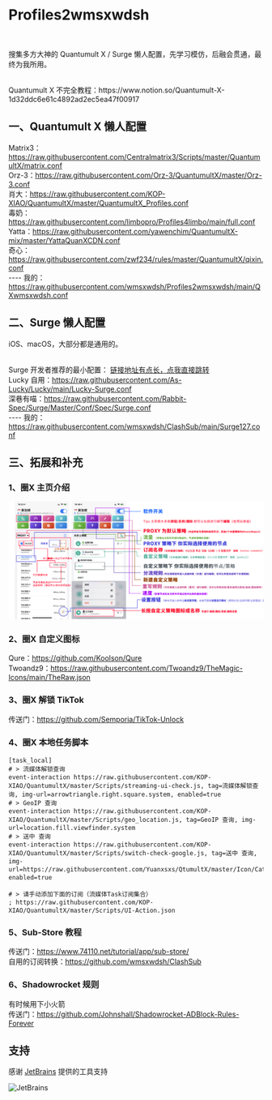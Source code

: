 # Profiles2wmsxwdsh
<br>

搜集多方大神的 Quantumult X / Surge 懒人配置，先学习模仿，后融会贯通，最终为我所用。

<br/>
Quantumult X 不完全教程：https://www.notion.so/Quantumult-X-1d32ddc6e61c4892ad2ec5ea47f00917

## 一、Quantumult X 懒人配置
Matrix3：https://raw.githubusercontent.com/Centralmatrix3/Scripts/master/QuantumultX/matrix.conf
<br/>
Orz-3：https://raw.githubusercontent.com/Orz-3/QuantumultX/master/Orz-3.conf
<br/>
肖大：https://raw.githubusercontent.com/KOP-XIAO/QuantumultX/master/QuantumultX_Profiles.conf
<br/>
毒奶：https://raw.githubusercontent.com/limbopro/Profiles4limbo/main/full.conf
<br/>
Yatta：https://raw.githubusercontent.com/yawenchim/QuantumultX-mix/master/YattaQuanXCDN.conf
<br/>
奇心：https://raw.githubusercontent.com/zwf234/rules/master/QuantumultX/qixin.conf
<br/>
---- 我的：https://raw.githubusercontent.com/wmsxwdsh/Profiles2wmsxwdsh/main/QXwmsxwdsh.conf

## 二、Surge 懒人配置
iOS、macOS，大部分都是通用的。
<br/>
<br/>

Surge 开发者推荐的最小配置： [链接地址有点长，点我直接跳转]( https://gist.githubusercontent.com/Zeaphyou/864aebea248ca1bb8000e0e5623b65f3/raw/c36413c715f43f22772d3c2353358e1ff936b2e6/Surge.conf )
<br/>
Lucky 自用：https://raw.githubusercontent.com/As-Lucky/Lucky/main/Lucky-Surge.conf
<br/>
深巷有喵：https://raw.githubusercontent.com/Rabbit-Spec/Surge/Master/Conf/Spec/Surge.conf
<br/>
---- 我的：https://raw.githubusercontent.com/wmsxwdsh/ClashSub/main/Surge127.conf

## 三、拓展和补充

### 1、圈X 主页介绍
![圈X 主页介绍](https://raw.githubusercontent.com/wmsxwdsh/Profiles2wmsxwdsh/main/Quantumult%20X%20%E4%B8%BB%E9%A1%B5%E4%BB%8B%E7%BB%8D.png)

### 2、圈X 自定义图标
Qure：https://github.com/Koolson/Qure
<br>
Twoandz9：https://raw.githubusercontent.com/Twoandz9/TheMagic-Icons/main/TheRaw.json

### 3、圈X 解锁 TikTok
传送门：https://github.com/Semporia/TikTok-Unlock

### 4、圈X 本地任务脚本
```text
[task_local]
# > 流媒体解锁查询
event-interaction https://raw.githubusercontent.com/KOP-XIAO/QuantumultX/master/Scripts/streaming-ui-check.js, tag=流媒体解锁查询, img-url=arrowtriangle.right.square.system, enabled=true
# > GeoIP 查询
event-interaction https://raw.githubusercontent.com/KOP-XIAO/QuantumultX/master/Scripts/geo_location.js, tag=GeoIP 查询, img-url=location.fill.viewfinder.system
# > 送中 查询
event-interaction https://raw.githubusercontent.com/KOP-XIAO/QuantumultX/master/Scripts/switch-check-google.js, tag=送中 查询, img-url=https://raw.githubusercontent.com/Yuanxsxs/QtumultX/master/Icon/Catcat/ae49e35adfd291ad.png, enabled=true

# > 请手动添加下面的订阅（流媒体Task订阅集合）
; https://raw.githubusercontent.com/KOP-XIAO/QuantumultX/master/Scripts/UI-Action.json
```

### 5、Sub-Store 教程
传送门：https://www.74110.net/tutorial/app/sub-store/
<br/>
自用的订阅转换：https://github.com/wmsxwdsh/ClashSub

### 6、Shadowrocket 规则
有时候用下小火箭
<br/>
传送门：https://github.com/Johnshall/Shadowrocket-ADBlock-Rules-Forever


## 支持
感谢 [JetBrains](https://www.jetbrains.com/) 提供的工具支持

![JetBrains](https://resources.jetbrains.com/storage/products/company/brand/logos/jb_beam.svg?_ga=2.54620846.401568951.1648434626-301403838.1648434626)


<br/>